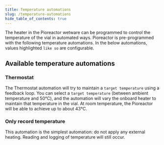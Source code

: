 ```yaml
---
title: Temperature automations
slug: /temperature-automations
hide_table_of_contents: true
---
```


The heater in the Pioreactor wetware can be programmed to control the temperature of the vial in automated ways. Pioreactor is pre-programmed with the following temperature automations. In the below automations, values highlighted `like so` are configurable.


## Available temperature automations


### Thermostat

The Thermostat automation will try to maintain a `target temperature` using a feedback loop. You can select a `target temperature` (between ambient temperature and 50℃), and the automation will vary the onboard heater to maintain that temperature in the vial. At room temperature, the Pioreactor will be able to achieve up to about 43℃.

### Only record temperature

This automation is the simplest automation: do not apply any external heating. Reading and logging of temperature will still occur.

